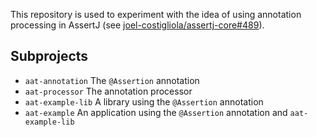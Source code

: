 This repository is used to experiment with the idea of using annotation processing in AssertJ
(see [joel-costigliola/assertj-core#489](https://github.com/joel-costigliola/assertj-core/issues/489)).

## Subprojects

- `aat-annotation`   The `@Assertion` annotation
- `aat-processor`    The annotation processor
- `aat-example-lib`  A library using the `@Assertion` annotation
- `aat-example`      An application using the `@Assertion` annotation and `aat-example-lib`

